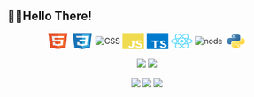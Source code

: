 ## 🤘🏼Hello There!

<div align="center">
  
  <img align="center" alt="HTML" height="30" width="40" src="https://raw.githubusercontent.com/devicons/devicon/master/icons/html5/html5-original.svg">
  <img align="center" alt="CSS" height="30" width="40" src="https://raw.githubusercontent.com/devicons/devicon/master/icons/css3/css3-original.svg">
  <img align="center" alt="CSS" height="30" width="40" src="https://www.vectorlogo.zone/logos/sass-lang/sass-lang-icon.svg">
  <img align="center" alt="Js" height="30" width="40" src="https://raw.githubusercontent.com/devicons/devicon/master/icons/javascript/javascript-plain.svg">
  <img align="center" alt="Ts" height="30" width="40" src="https://raw.githubusercontent.com/devicons/devicon/master/icons/typescript/typescript-plain.svg">
  <img align="center" alt="React" height="30" width="40" src="https://raw.githubusercontent.com/devicons/devicon/master/icons/react/react-original.svg">
  <img align="center" alt="node" height="30" width="40" src="https://www.vectorlogo.zone/logos/nodejs/nodejs-icon.svg">
  <img align="center" alt="Python" height="30" width="40" src="https://raw.githubusercontent.com/devicons/devicon/master/icons/python/python-original.svg">
</div> <br>

<div align="center">
    <img height="180em" src="https://github-readme-stats.vercel.app/api?username=CaiqueG-Rodrigues&show_icons=true&theme=holi&include_all_commits=true&count_private=true"/>
    <img height="180em" src="https://github-readme-stats.vercel.app/api/top-langs/?username=CaiqueG-Rodrigues&layout=compact&langs_count=16&theme=holi"/>
</div> <br>

<section>
  <div align="center"> 
  <a href="https://www.instagram.com/rodriguesscaique_/" target="_blank">
  <img src="https://img.shields.io/badge/-Instagram-%23E4405F?style=for-the-badge&logo=instagram&logoColor=white" target="_blank" ></a>
  <a align="right" href= "mailto:rodriguescaique.@gmail.com"><img src="https://img.shields.io/badge/-Gmail-%23333?style=for-the-badge&logo=gmail&logoColor=white" target="_blank"></a>
  <a href="https://www.linkedin.com/in/linkedin.com/in/caiquegrodrigues/" target="_blank">
  <img src="https://img.shields.io/badge/-LinkedIn-%230077B5?style=for-the-badge&logo=linkedin&logoColor=white" target="_blank" ></a>
</div>
</section>
